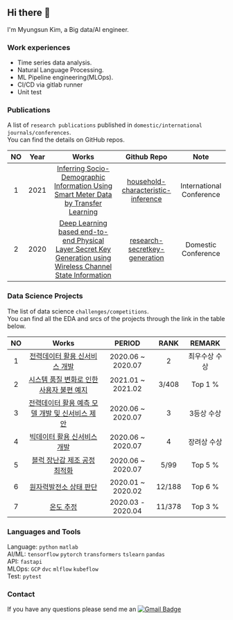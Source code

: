 ## Hi there 👋
I'm Myungsun Kim, a Big data/AI engineer.

### Work experiences
* Time series data analysis.  
* Natural Language Processing.  
* ML Pipeline engineering(MLOps).
* CI/CD via gitlab runner
* Unit test


### Publications
A list of `research publications` published in `domestic/international` `journals/conferences`.   
You can find the details on GitHub repos.  

|NO|Year|Works|Github Repo|Note|
|:--------------------:|:--------------------:|:------------:|:------------:|:------------:|
|1|2021|[Inferring Socio-Demographic Information Using Smart Meter Data by Transfer Learning](https://ieeexplore.ieee.org/document/9791982)|[household-characteristic-inference](https://github.com/mysunk/household-characteristic-inference)|International Conference|
|2|2020|[Deep Learning based end-to-end Physical Layer Secret Key Generation using Wireless Channel State Information](https://www.dbpia.co.kr/Journal/articleDetail?nodeId=NODE10501198)|[research-secretkey-generation](https://github.com/mysunk/research-secretkey-generation)|Domestic Conference|


### Data Science Projects
The list of data science `challenges/competitions`.  
You can find all the EDA and srcs of the projects through the link in the table below.  

|NO|Works|PERIOD|RANK|REMARK|
|:--------------------:|:--------------------:|:--------------------:|:--------------------:|:--------------------:|
|1|[전력데이터 활용 신서비스 개발](https://github.com/mysunk/kepco-appliances-scheduling)|2020.06 ~ 2020.07|2|최우수상 수상|
|2|[시스템 품질 변화로 인한 사용자 불편 예지](https://github.com/mysunk/dacon-lg-user)|2021.01 ~ 2021.02|3/408|Top 1 %|
|3|[전력데이터 활용 예측 모델 개발 및 신서비스 제안](https://github.com/mysunk/dreamai-load-forecasting)|2020.06 ~ 2020.07|3|3등상 수상|
|4|[빅데이터 활용 신서비스 개발](https://github.com/mysunk/daegu-area-recognition)|2020.06 ~ 2020.07|4|장려상 수상|
|5|[블럭 장난감 제조 공정 최적화](https://github.com/mysunk/dacon-process-optimization)|2020.06 ~ 2020.07|5/99|Top 5 %|
|6|[원자력발전소 상태 판단](https://github.com/mysunk/dacon-powerplant-state-estimation)|2020.01 ~ 2020.02|12/188|Top 6 %|
|7|[온도 추정](https://github.com/mysunk/dacon-temperature-forecasting)|2020.03 - 2020.04|11/378|Top 3 %|

### Languages and Tools
Language: 
`python`
`matlab`  
AI/ML: 
`tensorflow`
`pytorch`
`transformers`
`tslearn`
`pandas`  
API: 
`fastapi`  
MLOps: 
`GCP`
`dvc`
`mlflow`
`kubeflow`  
Test: 
`pytest`


<!--
**mysunk/mysunk** is a ✨ _special_ ✨ repository because its `README.md` (this file) appears on your GitHub profile.

Here are some ideas to get you started:

- 🔭 I’m currently working on ...
- 🌱 I’m currently learning ...
- 👯 I’m looking to collaborate on ...
- 🤔 I’m looking for help with ...
- 💬 Ask me about ...
- 📫 How to reach me: ...
- 😄 Pronouns: ...
- ⚡ Fun fact: ...
-->

### Contact
If you have any questions please send me an 
[![Gmail Badge](https://img.shields.io/badge/-Gmail-d14836?style=flat-square&logo=Gmail&logoColor=white&link=mailto:pond9816@gmail.com)](mailto:pond9816@gmail.com)
<!--- 
<div align=center>  

[![Gmail Badge](https://img.shields.io/badge/-Gmail-d14836?style=flat-square&logo=Gmail&logoColor=white&link=mailto:pond9816@gmail.com)](mailto:pond9816@gmail.com)  
</div>  
--->

